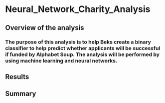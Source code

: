 # Neural_Network_Charity_Analysis

## Overview of the analysis
### The purpose of this analysis is to help Beks create a binary classifier to help predict whether applicants will be successful if funded by Alphabet Soup. The analysis will be performed by using machine learning and neural networks. 

## Results

## Summary